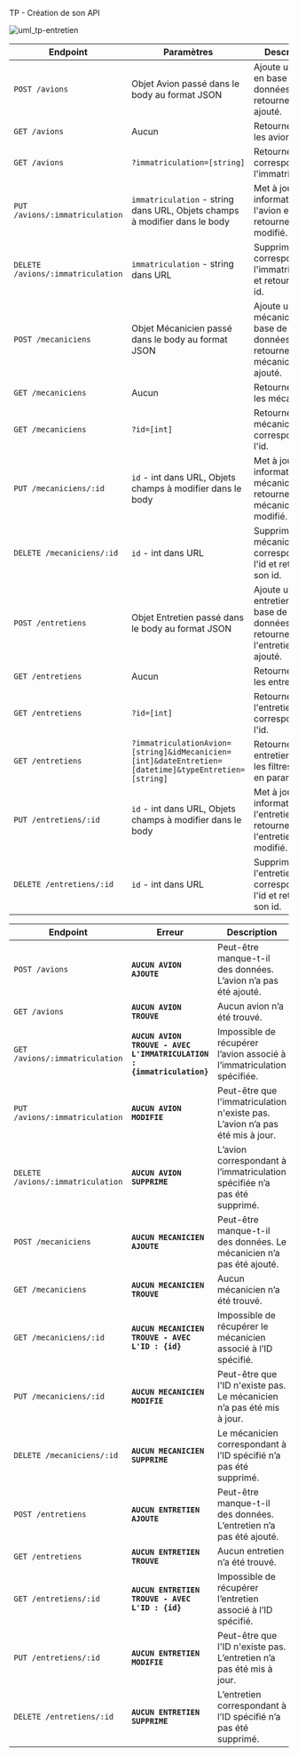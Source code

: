TP - Création de son API


![uml_tp-entretien](https://github.com/Atlas21278/Api_Gestion_Entretiens/assets/113702788/2b190a8e-e0e5-4d0a-8733-2385bb4274a6)


| Endpoint                      | Paramètres                                                                                   | Description                                                             |
|-------------------------------|----------------------------------------------------------------------------------------------|-------------------------------------------------------------------------|
| `POST /avions`                | Objet Avion passé dans le body au format JSON                                                | Ajoute un avion en base de données et retourne l'avion ajouté.          |
| `GET /avions`                 | Aucun                                                                                        | Retourne tous les avions.                                               |
| `GET /avions`                 | `?immatriculation=[string]`                                                                  | Retourne l'avion correspondant à l'immatriculation.                     |
| `PUT /avions/:immatriculation`| `immatriculation` - string dans URL, Objets champs à modifier dans le body                   | Met à jour les informations de l'avion et retourne l'avion modifié.     |
| `DELETE /avions/:immatriculation` | `immatriculation` - string dans URL                                                        | Supprime l'avion correspondant à l'immatriculation et retourne son id.  |
| `POST /mecaniciens`           | Objet Mécanicien passé dans le body au format JSON                                           | Ajoute un mécanicien en base de données et retourne le mécanicien ajouté.|
| `GET /mecaniciens`            | Aucun                                                                                        | Retourne tous les mécaniciens.                                          |
| `GET /mecaniciens`            | `?id=[int]`                                                                                  | Retourne le mécanicien correspondant à l'id.                            |
| `PUT /mecaniciens/:id`        | `id` - int dans URL, Objets champs à modifier dans le body                                   | Met à jour les informations du mécanicien et retourne le mécanicien modifié. |
| `DELETE /mecaniciens/:id`     | `id` - int dans URL                                                                          | Supprime le mécanicien correspondant à l'id et retourne son id.         |
| `POST /entretiens`            | Objet Entretien passé dans le body au format JSON                                            | Ajoute un entretien en base de données et retourne l'entretien ajouté.  |
| `GET /entretiens`             | Aucun                                                                                        | Retourne tous les entretiens.                                           |
| `GET /entretiens`             | `?id=[int]`                                                                                  | Retourne l'entretien correspondant à l'id.                              |
| `GET /entretiens`             | `?immatriculationAvion=[string]&idMecanicien=[int]&dateEntretien=[datetime]&typeEntretien=[string]` | Retourne les entretiens selon les filtres passés en paramètres.         |
| `PUT /entretiens/:id`         | `id` - int dans URL, Objets champs à modifier dans le body                                   | Met à jour les informations de l'entretien et retourne l'entretien modifié. |
| `DELETE /entretiens/:id`      | `id` - int dans URL                                                                          | Supprime l'entretien correspondant à l'id et retourne son id.           |









| Endpoint                         | Erreur                                                             | Description                                                             |
|----------------------------------|--------------------------------------------------------------------|-------------------------------------------------------------------------|
| `POST /avions`                   | **`AUCUN AVION AJOUTE`**                                           | Peut-être manque-t-il des données. L’avion n’a pas été ajouté.          |
| `GET /avions`                    | **`AUCUN AVION TROUVE`**                                           | Aucun avion n’a été trouvé.                                              |
| `GET /avions/:immatriculation`   | **`AUCUN AVION TROUVE - AVEC L'IMMATRICULATION : {immatriculation}`** | Impossible de récupérer l’avion associé à l’immatriculation spécifiée.  |
| `PUT /avions/:immatriculation`   | **`AUCUN AVION MODIFIE`**                                          | Peut-être que l'immatriculation n'existe pas. L’avion n’a pas été mis à jour. |
| `DELETE /avions/:immatriculation`| **`AUCUN AVION SUPPRIME`**                                         | L’avion correspondant à l’immatriculation spécifiée n’a pas été supprimé. |
| `POST /mecaniciens`              | **`AUCUN MECANICIEN AJOUTE`**                                      | Peut-être manque-t-il des données. Le mécanicien n’a pas été ajouté.    |
| `GET /mecaniciens`               | **`AUCUN MECANICIEN TROUVE`**                                      | Aucun mécanicien n’a été trouvé.                                         |
| `GET /mecaniciens/:id`           | **`AUCUN MECANICIEN TROUVE - AVEC L'ID : {id}`**                    | Impossible de récupérer le mécanicien associé à l’ID spécifié.          |
| `PUT /mecaniciens/:id`           | **`AUCUN MECANICIEN MODIFIE`**                                     | Peut-être que l'ID n'existe pas. Le mécanicien n’a pas été mis à jour.  |
| `DELETE /mecaniciens/:id`        | **`AUCUN MECANICIEN SUPPRIME`**                                    | Le mécanicien correspondant à l’ID spécifié n’a pas été supprimé.       |
| `POST /entretiens`               | **`AUCUN ENTRETIEN AJOUTE`**                                       | Peut-être manque-t-il des données. L’entretien n’a pas été ajouté.      |
| `GET /entretiens`                | **`AUCUN ENTRETIEN TROUVE`**                                       | Aucun entretien n’a été trouvé.                                         |
| `GET /entretiens/:id`            | **`AUCUN ENTRETIEN TROUVE - AVEC L'ID : {id}`**                     | Impossible de récupérer l’entretien associé à l’ID spécifié.            |
| `PUT /entretiens/:id`            | **`AUCUN ENTRETIEN MODIFIE`**                                      | Peut-être que l'ID n'existe pas. L’entretien n’a pas été mis à jour.    |
| `DELETE /entretiens/:id`         | **`AUCUN ENTRETIEN SUPPRIME`**                                     | L’entretien correspondant à l’ID spécifié n’a pas été supprimé.         |

